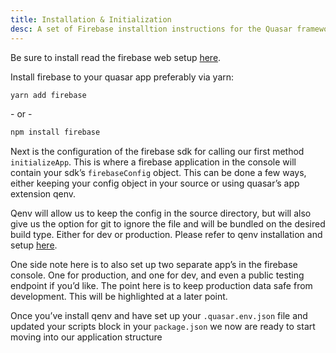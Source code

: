 ```yaml
---
title: Installation & Initialization
desc: A set of Firebase installtion instructions for the Quasar framework.
---
```


Be sure to install read the firebase web setup [here](https://firebase.google.com/docs/web/setup).

Install firebase to your quasar app preferably via yarn:

```bash
yarn add firebase
```

\- or - 

```bash
npm install firebase
```

Next is the configuration of the firebase sdk for calling our first method `initializeApp`. This is where a firebase application in the console will contain your sdk’s `firebaseConfig` object. This can be done a few ways, either keeping your config object in your source or using quasar’s app extension qenv.

Qenv will allow us to keep the config in the source directory, but will also give us the option for git to ignore the file and will be bundled on the desired build type. Either for dev or production. Please refer to qenv installation and setup [here](https://github.com/quasarframework/app-extension-qenv).

One side note here is to also set up two separate app’s in the firebase console. One for production, and one for dev, and even a public testing endpoint if you’d like. The point here is to keep production data safe from development. This will be highlighted at a later point.

Once you’ve install qenv and have set up your `.quasar.env.json` file and updated your scripts block in your `package.json` we now are ready to start moving into our application structure
